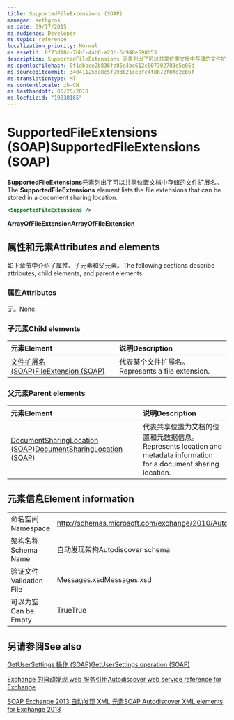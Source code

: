 ```yaml
---
title: SupportedFileExtensions (SOAP)
manager: sethgros
ms.date: 09/17/2015
ms.audience: Developer
ms.topic: reference
localization_priority: Normal
ms.assetid: 6f73d18c-7bb1-4ab6-a23b-6d948e590b53
description: SupportedFileExtensions 元素列出了可以共享位置文档中存储的文件扩展名。
ms.openlocfilehash: 0f1dbbce2b836fe05e4bc612c607302783d5e05d
ms.sourcegitcommit: 34041125dc8c5f993b21cebfc4f8b72f0fd2cb6f
ms.translationtype: MT
ms.contentlocale: zh-CN
ms.lasthandoff: 06/25/2018
ms.locfileid: "19838165"
---
```

# <a name="supportedfileextensions-soap"></a><span data-ttu-id="e8467-103">SupportedFileExtensions (SOAP)</span><span class="sxs-lookup"><span data-stu-id="e8467-103">SupportedFileExtensions (SOAP)</span></span>

<span data-ttu-id="e8467-104">**SupportedFileExtensions**元素列出了可以共享位置文档中存储的文件扩展名。</span><span class="sxs-lookup"><span data-stu-id="e8467-104">The **SupportedFileExtensions** element lists the file extensions that can be stored in a document sharing location.</span></span> 
  
```XML
<SupportedFileExtensions /> 
```

 <span data-ttu-id="e8467-105">**ArrayOfFileExtension**</span><span class="sxs-lookup"><span data-stu-id="e8467-105">**ArrayOfFileExtension**</span></span>
## <a name="attributes-and-elements"></a><span data-ttu-id="e8467-106">属性和元素</span><span class="sxs-lookup"><span data-stu-id="e8467-106">Attributes and elements</span></span>

<span data-ttu-id="e8467-107">如下章节中介绍了属性、子元素和父元素。</span><span class="sxs-lookup"><span data-stu-id="e8467-107">The following sections describe attributes, child elements, and parent elements.</span></span>
  
### <a name="attributes"></a><span data-ttu-id="e8467-108">属性</span><span class="sxs-lookup"><span data-stu-id="e8467-108">Attributes</span></span>

<span data-ttu-id="e8467-109">无。</span><span class="sxs-lookup"><span data-stu-id="e8467-109">None.</span></span>
  
### <a name="child-elements"></a><span data-ttu-id="e8467-110">子元素</span><span class="sxs-lookup"><span data-stu-id="e8467-110">Child elements</span></span>

|<span data-ttu-id="e8467-111">**元素**</span><span class="sxs-lookup"><span data-stu-id="e8467-111">**Element**</span></span>|<span data-ttu-id="e8467-112">**说明**</span><span class="sxs-lookup"><span data-stu-id="e8467-112">**Description**</span></span>|
|:-----|:-----|
|[<span data-ttu-id="e8467-113">文件扩展名 (SOAP)</span><span class="sxs-lookup"><span data-stu-id="e8467-113">FileExtension (SOAP)</span></span>](fileextension-soap.md) <br/> |<span data-ttu-id="e8467-114">代表某个文件扩展名。</span><span class="sxs-lookup"><span data-stu-id="e8467-114">Represents a file extension.</span></span>  <br/> |
   
### <a name="parent-elements"></a><span data-ttu-id="e8467-115">父元素</span><span class="sxs-lookup"><span data-stu-id="e8467-115">Parent elements</span></span>

|<span data-ttu-id="e8467-116">**元素**</span><span class="sxs-lookup"><span data-stu-id="e8467-116">**Element**</span></span>|<span data-ttu-id="e8467-117">**说明**</span><span class="sxs-lookup"><span data-stu-id="e8467-117">**Description**</span></span>|
|:-----|:-----|
|[<span data-ttu-id="e8467-118">DocumentSharingLocation (SOAP)</span><span class="sxs-lookup"><span data-stu-id="e8467-118">DocumentSharingLocation (SOAP)</span></span>](documentsharinglocation-soap.md) <br/> |<span data-ttu-id="e8467-119">代表共享位置为文档的位置和元数据信息。</span><span class="sxs-lookup"><span data-stu-id="e8467-119">Represents location and metadata information for a document sharing location.</span></span>  <br/> |
   
## <a name="element-information"></a><span data-ttu-id="e8467-120">元素信息</span><span class="sxs-lookup"><span data-stu-id="e8467-120">Element information</span></span>

|||
|:-----|:-----|
|<span data-ttu-id="e8467-121">命名空间</span><span class="sxs-lookup"><span data-stu-id="e8467-121">Namespace</span></span>  <br/> |http://schemas.microsoft.com/exchange/2010/Autodiscover  <br/> |
|<span data-ttu-id="e8467-122">架构名称</span><span class="sxs-lookup"><span data-stu-id="e8467-122">Schema Name</span></span>  <br/> |<span data-ttu-id="e8467-123">自动发现架构</span><span class="sxs-lookup"><span data-stu-id="e8467-123">Autodiscover schema</span></span>  <br/> |
|<span data-ttu-id="e8467-124">验证文件</span><span class="sxs-lookup"><span data-stu-id="e8467-124">Validation File</span></span>  <br/> |<span data-ttu-id="e8467-125">Messages.xsd</span><span class="sxs-lookup"><span data-stu-id="e8467-125">Messages.xsd</span></span>  <br/> |
|<span data-ttu-id="e8467-126">可以为空</span><span class="sxs-lookup"><span data-stu-id="e8467-126">Can be Empty</span></span>  <br/> |<span data-ttu-id="e8467-127">True</span><span class="sxs-lookup"><span data-stu-id="e8467-127">True</span></span>  <br/> |
   
## <a name="see-also"></a><span data-ttu-id="e8467-128">另请参阅</span><span class="sxs-lookup"><span data-stu-id="e8467-128">See also</span></span>



[<span data-ttu-id="e8467-129">GetUserSettings 操作 (SOAP)</span><span class="sxs-lookup"><span data-stu-id="e8467-129">GetUserSettings operation (SOAP)</span></span>](getusersettings-operation-soap.md)


[<span data-ttu-id="e8467-130">Exchange 的自动发现 web 服务引用</span><span class="sxs-lookup"><span data-stu-id="e8467-130">Autodiscover web service reference for Exchange</span></span>](autodiscover-web-service-reference-for-exchange.md)
  
[<span data-ttu-id="e8467-131">SOAP Exchange 2013 自动发现 XML 元素</span><span class="sxs-lookup"><span data-stu-id="e8467-131">SOAP Autodiscover XML elements for Exchange 2013</span></span>](soap-autodiscover-xml-elements-for-exchange-2013.md)

